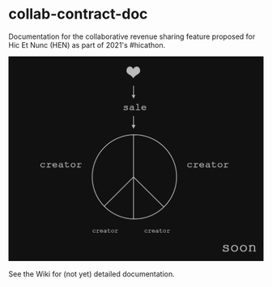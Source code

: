 # collab-contract-doc

Documentation for the collaborative revenue sharing feature proposed for Hic Et Nunc (HEN) as part of 2021's #hicathon.


![splash](images/hen-collab-splash.png)

See the Wiki for (not yet) detailed documentation.
